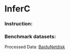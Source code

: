 # InferC

### Instruction:


### Benchmark datasets:

Processed Data: [BaiduNetdisk](https://pan.baidu.com/s/11o2fzAkUmNuIKMg0sk8KYg?pwd=34q2)

